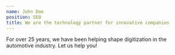 ```yaml
---
name: John Doe
position: SEO
title: We are the technology partner for innovative companies
---
```


For over 25 years, we have been helping shape digitization in the automotive industry.
Let us help you!
